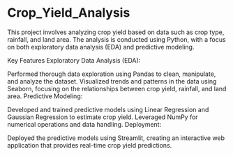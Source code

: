 # Crop_Yield_Analysis

 This project involves analyzing crop yield based on data such as crop type, rainfall, and land area. The analysis is conducted using Python, with a focus on both exploratory data analysis (EDA) and predictive modeling.

Key Features
Exploratory Data Analysis (EDA):

Performed thorough data exploration using Pandas to clean, manipulate, and analyze the dataset.
Visualized trends and patterns in the data using Seaborn, focusing on the relationships between crop yield, rainfall, and land area.
Predictive Modeling:

Developed and trained predictive models using Linear Regression and Gaussian Regression to estimate crop yield.
Leveraged NumPy for numerical operations and data handling.
Deployment:

Deployed the predictive models using Streamlit, creating an interactive web application that provides real-time crop yield predictions.
